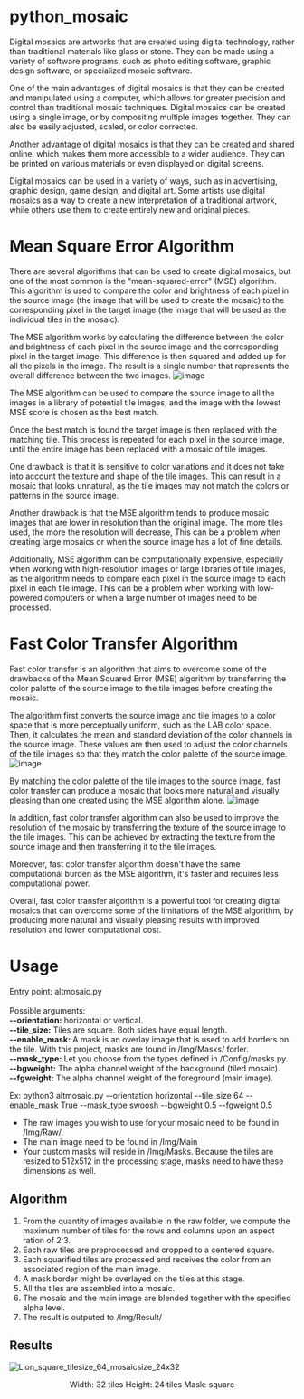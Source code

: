 # python_mosaic #
Digital mosaics are artworks that are created using digital technology, rather than traditional materials like glass or stone. They can be made using a variety of software programs, such as photo editing software, graphic design software, or specialized mosaic software.

One of the main advantages of digital mosaics is that they can be created and manipulated using a computer, which allows for greater precision and control than traditional mosaic techniques. Digital mosaics can be created using a single image, or by compositing multiple images together. They can also be easily adjusted, scaled, or color corrected.

Another advantage of digital mosaics is that they can be created and shared online, which makes them more accessible to a wider audience. They can be printed on various materials or even displayed on digital screens.

Digital mosaics can be used in a variety of ways, such as in advertising, graphic design, game design, and digital art. Some artists use digital mosaics as a way to create a new interpretation of a traditional artwork, while others use them to create entirely new and original pieces.

# Mean Square Error Algorithm #

There are several algorithms that can be used to create digital mosaics, but one of the most common is the "mean-squared-error" (MSE) algorithm. This algorithm is used to compare the color and brightness of each pixel in the source image (the image that will be used to create the mosaic) to the corresponding pixel in the target image (the image that will be used as the individual tiles in the mosaic).

The MSE algorithm works by calculating the difference between the color and brightness of each pixel in the source image and the corresponding pixel in the target image. This difference is then squared and added up for all the pixels in the image. The result is a single number that represents the overall difference between the two images.
![image](https://user-images.githubusercontent.com/83893249/215243004-c0ded7a8-9ba6-43ef-bf13-6b9046fb4363.png)


The MSE algorithm can be used to compare the source image to all the images in a library of potential tile images, and the image with the lowest MSE score is chosen as the best match.

Once the best match is found the target image is then replaced with the matching tile. This process is repeated for each pixel in the source image, until the entire image has been replaced with a mosaic of tile images.

One drawback is that it is sensitive to color variations and it does not take into account the texture and shape of the tile images. This can result in a mosaic that looks unnatural, as the tile images may not match the colors or patterns in the source image.

Another drawback is that the MSE algorithm tends to produce mosaic images that are lower in resolution than the original image. The more tiles used, the more the resolution will decrease, This can be a problem when creating large mosaics or when the source image has a lot of fine details.

Additionally, MSE algorithm can be computationally expensive, especially when working with high-resolution images or large libraries of tile images, as the algorithm needs to compare each pixel in the source image to each pixel in each tile image. This can be a problem when working with low-powered computers or when a large number of images need to be processed.

# Fast Color Transfer Algorithm #

Fast color transfer is an algorithm that aims to overcome some of the drawbacks of the Mean Squared Error (MSE) algorithm by transferring the color palette of the source image to the tile images before creating the mosaic.

The algorithm first converts the source image and tile images to a color space that is more perceptually uniform, such as the LAB color space. Then, it calculates the mean and standard deviation of the color channels in the source image. These values are then used to adjust the color channels of the tile images so that they match the color palette of the source image.
![image](https://user-images.githubusercontent.com/83893249/215278168-27c5e62f-d446-4208-9902-fc8cb7999f8a.png)

By matching the color palette of the tile images to the source image, fast color transfer can produce a mosaic that looks more natural and visually pleasing than one created using the MSE algorithm alone.
![image](https://user-images.githubusercontent.com/83893249/215278314-f315b110-502b-4c70-8aa1-5c5240743656.png)

In addition, fast color transfer algorithm can also be used to improve the resolution of the mosaic by transferring the texture of the source image to the tile images. This can be achieved by extracting the texture from the source image and then transferring it to the tile images.

Moreover, fast color transfer algorithm doesn't have the same computational burden as the MSE algorithm, it's faster and requires less computational power.

Overall, fast color transfer algorithm is a powerful tool for creating digital mosaics that can overcome some of the limitations of the MSE algorithm, by producing more natural and visually pleasing results with improved resolution and lower computational cost.

# Usage #

Entry point: altmosaic.py<br /><br />
Possible arguments:<br />
  **--orientation:** horizontal or vertical.<br />
  **--tile_size:** Tiles are square. Both sides have equal length.<br />
  **--enable_mask:** A mask is an overlay image that is used to add borders on the tile. With this project, masks are found in /Img/Masks/ forler.<br />
  **--mask_type:** Let you choose from the types defined in /Config/masks.py.<br />
  **--bgweight:** The alpha channel weight of the background (tiled mosaic).<br />
  **--fgweight:** The alpha channel weight of the foreground (main image).<br />

Ex: python3 altmosaic.py --orientation horizontal --tile_size 64 --enable_mask True --mask_type swoosh --bgweight 0.5 --fgweight 0.5<br />
  
* The raw images you wish to use for your mosaic need to be found in /Img/Raw/.
* The main image need to be found in /Img/Main
* Your custom masks will reside in /Img/Masks. Because the tiles are resized to 512x512 in the processing stage, masks need to have these dimensions as   well.

## Algorithm ##
1. From the quantity of images available in the raw folder, we compute the maximum number of tiles for the rows and columns upon an aspect ration of 2:3.
2. Each raw tiles are preprocessed and cropped to a centered square. 
3. Each squarified tiles are processed and receives the color from an associated region of the main image.
4. A mask border might be overlayed on the tiles at this stage.
5. All the tiles are assembled into a mosaic.
6. The mosaic and the main image are blended together with the specified alpha level.
7. The result is outputed to /Img/Result/

## Results ##
![Lion_square_tilesize_64_mosaicsize_24x32](https://user-images.githubusercontent.com/83893249/215284010-4dcf3545-2d14-4dad-ba9c-c91dfe4debe7.jpeg)
<p align = "center">
Width: 32 tiles  Height: 24 tiles Mask: square
</p>

